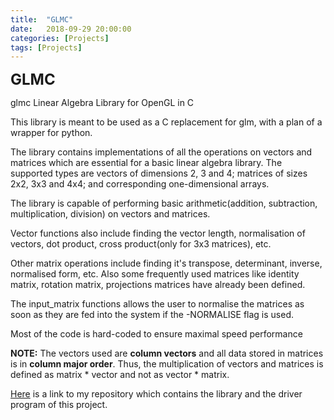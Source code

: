 ```yaml
---
title:  "GLMC"
date:   2018-09-29 20:00:00
categories: [Projects]
tags: [Projects]
---
```

<b><font size = "5">GLMC</font></b>

<p>glmc Linear Algebra Library for OpenGL in C</p>

<p>This library is meant to be used as a C replacement for glm, with a plan of a wrapper for python.</p>

<p>The library contains implementations of all the operations on vectors and matrices which are essential for a basic linear algebra library. The supported types are vectors of dimensions 2, 3 and 4; matrices of sizes 2x2, 3x3 and 4x4; and corresponding one-dimensional arrays.</p>

<p>The library is capable of performing basic arithmetic(addition, subtraction, multiplication, division) on vectors and matrices. 

Vector functions also include finding the vector length, normalisation of vectors, dot product, cross product(only for 3x3 matrices), etc. 

Other matrix operations include finding it's transpose, determinant, inverse, normalised form, etc. Also some frequently used matrices like identity matrix, rotation matrix, projections matrices have already been defined.</p>

<p>The input_matrix functions allows the user to normalise the matrices as soon as they are fed into the system if the -NORMALISE flag is used.</p>

<p>Most of the code is hard-coded to ensure maximal speed performance</p>

<p><b>NOTE:</b> The vectors used are <b>column vectors</b> and all data stored in matrices is in <b>column major order</b>. Thus, the multiplication of vectors and matrices is defined as matrix * vector and not as vector * matrix.</p>


<p><a href ="https://github.com/iCoder0020/glmc">Here</a> is a link to my repository which contains the library and the driver program of this project.</p>